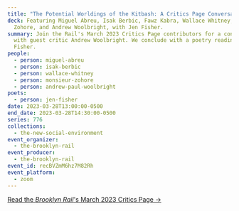 ```yaml
---
title: "The Potential Worldings of the Kitbash: A Critics Page Conversation"
deck: Featuring Miguel Abreu, Isak Berbic, Fawz Kabra, Wallace Whitney, Monsieur
  Zohore, and Andrew Woolbright, with Jen Fisher.
summary: Join the Rail's March 2023 Critics Page contributors for a conversation
  with guest critic Andrew Woolbright. We conclude with a poetry reading by Jen
  Fisher.
people:
  - person: miguel-abreu
  - person: isak-berbic
  - person: wallace-whitney
  - person: monsieur-zohore
  - person: andrew-paul-woolbright
poets:
  - person: jen-fisher
date: 2023-03-28T13:00:00-0500
end_date: 2023-03-28T14:30:00-0500
series: 776
collections:
  - the-new-social-environment
event_organizer:
  - the-brooklyn-rail
event_producer:
  - the-brooklyn-rail
event_id: recBVZmM6hz7M82Rh
event_platform:
  - zoom
---
```

[Read the *Brooklyn Rail*'s March 2023 Critics Page →](https://brooklynrail.org/2023/3/criticspage)
